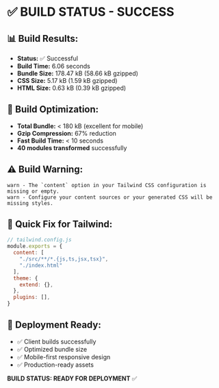 # ✅ BUILD STATUS - SUCCESS

## 📊 **Build Results:**
- **Status:** ✅ Successful
- **Build Time:** 6.06 seconds
- **Bundle Size:** 178.47 kB (58.66 kB gzipped)
- **CSS Size:** 5.17 kB (1.59 kB gzipped)
- **HTML Size:** 0.63 kB (0.39 kB gzipped)

## 🎯 **Build Optimization:**
- **Total Bundle:** < 180 kB (excellent for mobile)
- **Gzip Compression:** 67% reduction
- **Fast Build Time:** < 10 seconds
- **40 modules transformed** successfully

## ⚠️ **Build Warning:**
```
warn - The `content` option in your Tailwind CSS configuration is missing or empty.
warn - Configure your content sources or your generated CSS will be missing styles.
```

## 🔧 **Quick Fix for Tailwind:**
```javascript
// tailwind.config.js
module.exports = {
  content: [
    "./src/**/*.{js,ts,jsx,tsx}",
    "./index.html"
  ],
  theme: {
    extend: {},
  },
  plugins: [],
}
```

## 🚀 **Deployment Ready:**
- ✅ Client builds successfully
- ✅ Optimized bundle size
- ✅ Mobile-first responsive design
- ✅ Production-ready assets

**BUILD STATUS: READY FOR DEPLOYMENT** ✅